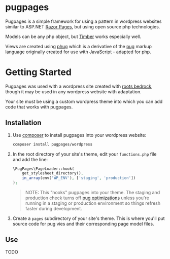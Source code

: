 # pugpages

Pugpages is a simple framework for using a pattern in wordpress websites similar to ASP.NET [Razor Pages](https://learn.microsoft.com/en-us/aspnet/core/razor-pages/?view=aspnetcore-6.0&tabs=visual-studio), but using open source php technologies.

Models can be any php object, but [Timber](https://upstatement.com/timber/) works especially well.

Views are created using [phug](https://phug-lang.com/) which is a derivative of the [pug](https://pugjs.org/api/getting-started.html) markup language originally created for use with JavaScript - adapted for php.

# Getting Started

Pugpages was used with a wordpress site created with [roots bedrock](https://roots.io/bedrock/), though it may be used in any wordpress website with adaptation.

Your site must be using a custom wordpress theme into which you can add code that works with pugpages.

## Installation

1. Use [composer](https://getcomposer.org/) to install pugpages into your wordpress website:

   ```bash
   composer install pugpages/wordpress
   ```

1. In the root directory of your site's theme, edit your `functions.php` file and add the line:

   ```php
   \PugPages\PageLoader::hook(
       get_stylesheet_directory(),
       in_array(env('WP_ENV'), ['staging', 'production'])
   );
   ```

   > NOTE: This "hooks" pugpages into your theme. The staging and production check turns off [pug optimizations](https://phug-lang.com/#usage) unless you're running in a staging or production environment so things refresh faster during development.

1. Create a `pages` subdirectory of your site's theme. This is where you'll put source code for pug vies and their corresponding page model files.

## Use

TODO
